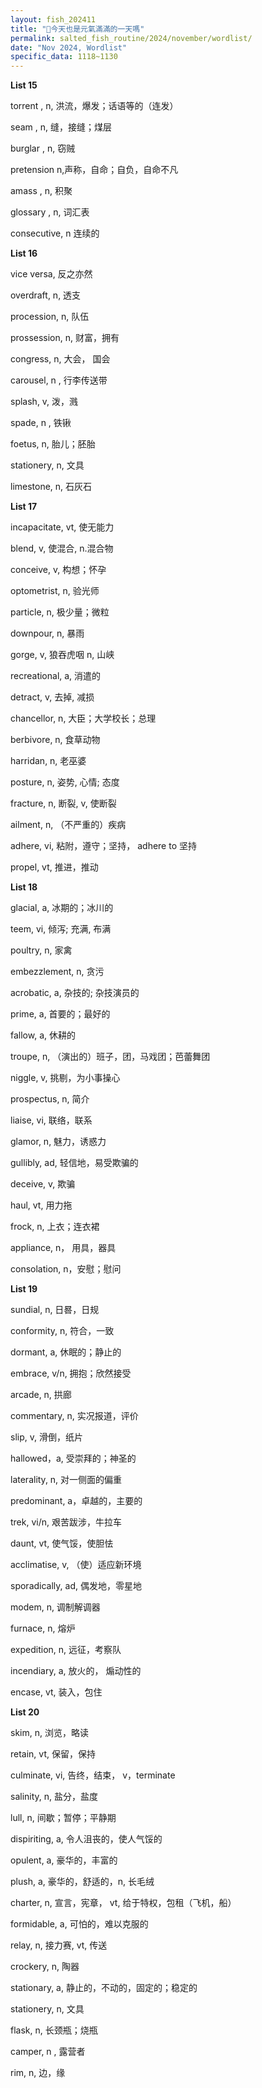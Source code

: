 ```yaml
---
layout: fish_202411
title: "🎐今天也是元氣滿滿的一天嗎"
permalink: salted_fish_routine/2024/november/wordlist/
date: "Nov 2024, Wordlist"
specific_data: 1118~1130
---
```



**List 15**

torrent , n, 洪流，爆发；话语等的（连发）

seam    , n, 缝，接缝；煤层

burglar , n, 窃贼

pretension n,声称，自命；自负，自命不凡

amass    , n, 积聚

glossary , n, 词汇表

consecutive, n 连续的



**List 16**

vice versa, 反之亦然

overdraft, n, 透支

procession, n, 队伍

prossession, n, 财富，拥有

congress, n, 大会， 国会

carousel, n , 行李传送带

splash, v, 泼，溅

spade, n , 铁锹

foetus, n, 胎儿；胚胎

stationery, n, 文具

limestone, n, 石灰石


**List 17**

incapacitate, vt, 使无能力

blend, v, 使混合, n.混合物

conceive, v, 构想；怀孕

optometrist, n, 验光师

particle, n, 极少量；微粒

downpour, n, 暴雨

gorge, v, 狼吞虎咽 n, 山峡

recreational, a, 消遣的

detract, v, 去掉, 减损

chancellor, n, 大臣；大学校长；总理

berbivore, n,  食草动物

harridan, n, 老巫婆

posture, n, 姿势, 心情; 态度

fracture, n, 断裂, v, 使断裂

ailment, n, （不严重的）疾病

adhere, vi, 粘附，遵守；坚持， adhere to 坚持

propel, vt, 推进，推动


**List 18**

glacial, a, 冰期的；冰川的

teem, vi, 倾泻; 充满, 布满

poultry, n, 家禽

embezzlement, n, 贪污

acrobatic, a, 杂技的; 杂技演员的

prime, a, 首要的；最好的

fallow, a, 休耕的

troupe, n, （演出的）班子，团，马戏团；芭蕾舞团

niggle, v, 挑剔，为小事操心

prospectus, n, 简介

liaise, vi, 联络，联系

glamor, n, 魅力，诱惑力

gullibly, ad, 轻信地，易受欺骗的

deceive, v, 欺骗

haul, vt, 用力拖

frock, n, 上衣；连衣裙

appliance, n， 用具，器具

consolation, n，安慰；慰问


**List 19**

sundial, n, 日晷，日规

conformity, n, 符合，一致

dormant, a, 休眠的；静止的

embrace, v/n, 拥抱；欣然接受

arcade, n, 拱廊

commentary, n, 实况报道，评价

slip, v, 滑倒，纸片

hallowed，a, 受崇拜的；神圣的

laterality, n, 对一侧面的偏重

predominant, a，卓越的，主要的

trek, vi/n, 艰苦跋涉，牛拉车

daunt, vt, 使气馁，使胆怯

acclimatise, v, （使）适应新环境

sporadically, ad, 偶发地，零星地

modem, n, 调制解调器

furnace, n, 熔炉

expedition, n, 远征，考察队

incendiary, a, 放火的， 煽动性的

encase, vt, 装入，包住



**List 20**

skim, n, 浏览，略读

retain, vt, 保留，保持

culminate, vi, 告终，结束， v，terminate

salinity, n, 盐分，盐度

lull, n, 间歇；暂停；平静期

dispiriting, a, 令人沮丧的，使人气馁的

opulent, a, 豪华的，丰富的

plush, a, 豪华的，舒适的，n, 长毛绒

charter, n, 宣言，宪章， vt, 给于特权，包租（飞机，船）

formidable, a, 可怕的，难以克服的

relay, n, 接力赛, vt, 传送

crockery, n, 陶器

stationary, a, 静止的，不动的，固定的；稳定的 

stationery, n, 文具

flask, n, 长颈瓶；烧瓶

camper, n , 露营者

rim, n, 边，缘
